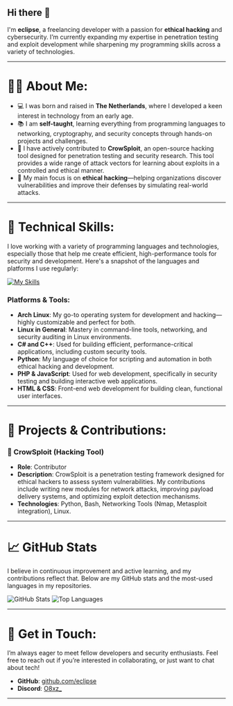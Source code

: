 ## Hi there 👋
I'm **eclipse**, a freelancing developer with a passion for **ethical hacking** and cybersecurity. I’m currently expanding my expertise in penetration testing and exploit development while sharpening my programming skills across a variety of technologies.

---

# 👨‍💻 About Me:

- 💻 I was born and raised in **The Netherlands**, where I developed a keen interest in technology from an early age.
- 📚 I am **self-taught**, learning everything from programming languages to networking, cryptography, and security concepts through hands-on projects and challenges.
- 🔧 I have actively contributed to **CrowSploit**, an open-source hacking tool designed for penetration testing and security research. This tool provides a wide range of attack vectors for learning about exploits in a controlled and ethical manner.
- 🔐 My main focus is on **ethical hacking**—helping organizations discover vulnerabilities and improve their defenses by simulating real-world attacks.

---

# 🔧 Technical Skills:

I love working with a variety of programming languages and technologies, especially those that help me create efficient, high-performance tools for security and development. Here's a snapshot of the languages and platforms I use regularly:

[![My Skills](https://skillicons.dev/icons?i=arch,linux,debian,cs,go,py,js,html,mysql,css,npm,flask,aftereffects,ps,robloxstudio,windows,powershell&perline=50)](https://skillicons.dev)

### Platforms & Tools:

- **Arch Linux**: My go-to operating system for development and hacking—highly customizable and perfect for both.
- **Linux in General**: Mastery in command-line tools, networking, and security auditing in Linux environments.
- **C# and C++**: Used for building efficient, performance-critical applications, including custom security tools.
- **Python**: My language of choice for scripting and automation in both ethical hacking and development.
- **PHP & JavaScript**: Used for web development, specifically in security testing and building interactive web applications.
- **HTML & CSS**: Front-end web development for building clean, functional user interfaces.

---

# 🚀 Projects & Contributions:

### 🔨 CrowSploit (Hacking Tool)
- **Role**: Contributor
- **Description**: CrowSploit is a penetration testing framework designed for ethical hackers to assess system vulnerabilities. My contributions include writing new modules for network attacks, improving payload delivery systems, and optimizing exploit detection mechanisms.
- **Technologies**: Python, Bash, Networking Tools (Nmap, Metasploit integration), Linux.

---

# 📈 GitHub Stats

I believe in continuous improvement and active learning, and my contributions reflect that. Below are my GitHub stats and the most-used languages in my repositories.

![GitHub Stats](https://github-readme-stats.vercel.app/api?username=sexhax&show_icons=true&theme=radical)
![Top Languages](https://github-readme-stats.vercel.app/api/top-langs/?username=sexhax&layout=compact&theme=radical)

---

# 🌱 Get in Touch:

I’m always eager to meet fellow developers and security enthusiasts. Feel free to reach out if you’re interested in collaborating, or just want to chat about tech!

- **GitHub**: [github.com/eclipse](https://github.com/sexhax)
- **Discord**: [O8xz_](https://discord.com/users/1329066711449735211/)


---
